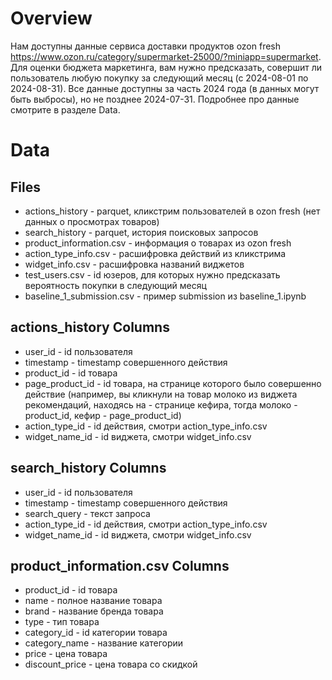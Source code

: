 # Overview

Нам доступны данные сервиса доставки продуктов ozon fresh https://www.ozon.ru/category/supermarket-25000/?miniapp=supermarket.
Для оценки бюджета маркетинга, вам нужно предсказать, совершит ли пользователь любую покупку за следующий месяц (с 2024-08-01 по 2024-08-31).
Все данные доступны за часть 2024 года (в данных могут быть выбросы), но не позднее 2024-07-31.
Подробнее про данные смотрите в разделе Data.

# Data

## Files

- actions_history - parquet, кликстрим пользователей в ozon fresh (нет данных о просмотрах товаров)
- search_history - parquet, история поисковых запросов
- product_information.csv - информация о товарах из ozon fresh
- action_type_info.csv - расшифровка действий из кликстрима
- widget_info.csv - расшифровка названий виджетов
- test_users.csv - id юзеров, для которых нужно предсказать вероятность покупки в следующий месяц
- baseline_1_submission.csv - пример submission из baseline_1.ipynb

## actions_history Columns

- user_id - id пользователя
- timestamp - timestamp совершенного действия
- product_id - id товара
- page_product_id - id товара, на странице которого было совершенно действие (например, вы кликнули на товар молоко из виджета рекомендаций, находясь на - странице кефира, тогда молоко - product_id, кефир - page_product_id)
- action_type_id - id действия, смотри action_type_info.csv
- widget_name_id - id виджета, смотри widget_info.csv

## search_history Columns

- user_id - id пользователя
- timestamp - timestamp совершенного действия
- search_query - текст запроса
- action_type_id - id действия, смотри action_type_info.csv
- widget_name_id - id виджета, смотри widget_info.csv

## product_information.csv Columns

- product_id - id товара
- name - полное название товара
- brand - название бренда товара
- type - тип товара
- category_id - id категории товара
- category_name - название категории
- price - цена товара
- discount_price - цена товара со скидкой